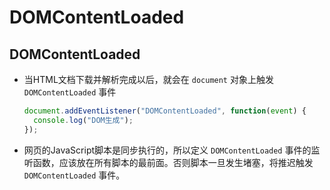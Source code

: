 # DOMContentLoaded

## DOMContentLoaded

  - 当HTML文档下载并解析完成以后，就会在 `document` 对象上触发 `DOMContentLoaded` 事件

    ```javascript
    document.addEventListener("DOMContentLoaded", function(event) {
      console.log("DOM生成");
    });
    ```

  - 网页的JavaScript脚本是同步执行的，所以定义 `DOMContentLoaded` 事件的监听函数，应该放在所有脚本的最前面。否则脚本一旦发生堵塞，将推迟触发 ` DOMContentLoaded` 事件。
